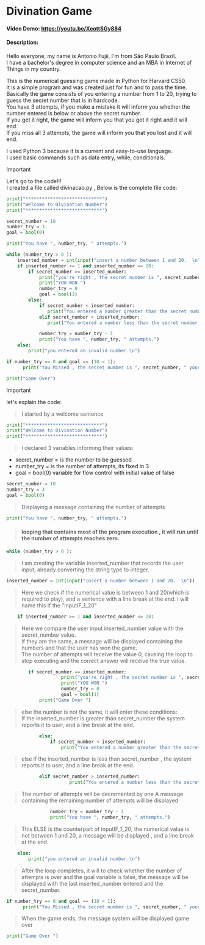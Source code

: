 # Divination Game
#### Video Demo:  https://youtu.be/XeottSGy884
#### Description: 
Hello everyone, my name is Antonio Fujii, I'm from São Paulo Brazil.  
I have a bachelor's degree in computer science and an MBA in Internet of Things in my country.  
  
This is the numerical guessing game made in Python for Harvard CS50.  
It is a simple program and was created just for fun and to pass the time.    
Basically the game consists of you entering a number from 1 to 20, trying to guess the secret number that is in hardcode.  
You have 3 attempts, if you make a mistake it will inform you whether the number entered is below or above the secret number.  
If you get it right, the game will inform you that you got it right and it will end.    
If you miss all 3 attempts, the game will inform you that you lost and it will end.  

I used Python 3 because it is a current and easy-to-use language.  
I used basic commands such as data entry, while, conditionals.

> [!IMPORTANT]
> Let's go to the code!!!  
I created a file called divinacao.py , Below is the complete file code:  
>
```python
print("****************************")
print("Welcome to Divination Number")
print("****************************")

secret_number = 10
number_try = 3
goal = bool(0)

print("You have ", number_try, " attempts.")

while (number_try > 0 ):
    inserted_number = int(input("insert a number between 1 and 20.  \n"))
    if inserted_number >= 1 and inserted_number <= 20:
        if secret_number == inserted_number:
            print("you're right , the secret number is ", secret_number, " your number is ", inserted_number, ".\n")
            print("YOU WON ")
            number_try = 0
            goal = bool(1)
        else:
            if secret_number < inserted_number:
               print("You entered a number greater than the secret number, try again. \n")
            elif secret_number > inserted_number:
               print("You entered a number less than the secret number, try again. \n")

            number_try = number_try - 1
            print("You have ", number_try, " attempts.")
    else:
        print("you entered an invalid number.\n")

if number_try == 0 and goal == (10 < 1):
      print("You Missed , the secret number is ", secret_number, " your number is ", inserted_number, ". \n")

print("Game Over")
```
> [!IMPORTANT]
let's explain the code:

> I started by a welcome sentence
 ```python
print("****************************")
print("Welcome to Divination Number")
print("****************************")
```

> I declared 3 variables informing their values:  
 - secret_number = is the number to be guessed  
 - number_try = is the number of attempts, its fixed in 3  
 - goal = bool(0) variable for flow control with initial value of false
```python
secret_number = 10 
number_try = 3 
goal = bool(0) 
```
> Displaying a message containing the number of attempts  
```python
print("You have ", number_try, " attempts.")
```

>#### looping that contains most of the program execution , it will run until the number of attempts reaches zero.
```python
while (number_try > 0 ):
```
> I am creating the variable inserted_number that records the user input, already converting the string type to integer.
```python
inserted_number = int(input("insert a number between 1 and 20.  \n"))
```
> Here we check if the numerical value is between 1 and 20(which is required to play), and a sentence with a line break at the end.
I will name this if  the  "inputIF_1_20"
```python
	if inserted_number >= 1 and inserted_number <= 20:
```
> Here we compare the user input inserted_number value with the secret_number value.  
If they are the same, a message will be displayed containing the numbers and that the user has won the game.  
The number of attempts will receive the value 0, causing the loop to stop executing and the correct answer will receive the true value.
```python
		if secret_number == inserted_number:
            		print("you're right , the secret number is ", secret_number, " your number is ", inserted_number, ".\n")
					print("YOU WON ")
            		number_try = 0
            		goal = bool(1)
			print("Game Over ")
```
> else the number is not the same, it will enter these conditions:  
If the inserted_number is greater than secret_number the system reports it to user, and a line break at the end.
```python
	    	else:
 	            if secret_number < inserted_number:
               		print("You entered a number greater than the secret number, try again. \n")
```
> else if the inserted_number is less than secret_number , the system reports it to user, and a line break at the end.
```python
			elif secret_number > inserted_number:
		               print("You entered a number less than the secret number, try again. \n")
```
> The number of attempts will be decremented by one
 A message containing the remaining number of attempts will be displayed
```python
				number_try = number_try - 1
				print("You have ", number_try, " attempts.")
```
> This ELSE is the counterpart of inputIF_1_20, the numerical value is not between 1 and 20, a message will be displayed , and a line break at the end.
```python
	else:
        print("you entered an invalid number.\n")
```
> After the loop completes, it will to check whether the number of attempts is over and the goal variable is false, the message will be displayed with the last inserted_number entered and the secret_number.
```python
if number_try == 0 and goal == (10 < 1):
      print("You Missed , the secret number is ", secret_number, " your number is ", inserted_number, ". \n")
```
> When the game ends, the message system will  be displayed game over 
```python
print("Game Over ")
```



